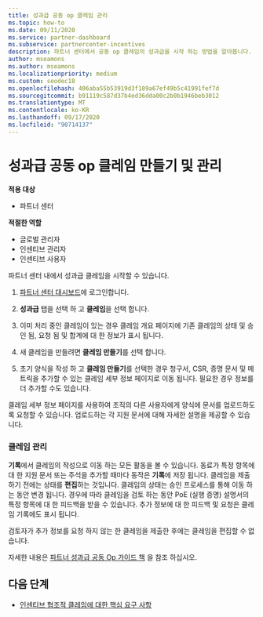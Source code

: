 ```yaml
---
title: 성과급 공동 op 클레임 관리
ms.topic: how-to
ms.date: 09/11/2020
ms.service: partner-dashboard
ms.subservice: partnercenter-incentives
description: 파트너 센터에서 공동 op 클레임의 성과급을 시작 하는 방법을 알아봅니다. 기록에서 클레임의 작성으로 이동 하는 모든 활동을 볼 수 있습니다.
author: mseamons
ms.author: mseamons
ms.localizationpriority: medium
ms.custom: seodec18
ms.openlocfilehash: 406aba55b53919d3f189a67ef49b5c41991fef7d
ms.sourcegitcommit: b91119c587d37b4ed36dda00c2b0b1946beb3012
ms.translationtype: MT
ms.contentlocale: ko-KR
ms.lasthandoff: 09/17/2020
ms.locfileid: "90714137"
---
```

# <a name="create-and-manage-an-incentives-co-op-claim"></a>성과급 공동 op 클레임 만들기 및 관리

**적용 대상**

- 파트너 센터

**적절한 역할**

- 글로벌 관리자
- 인센티브 관리자
- 인센티브 사용자

파트너 센터 내에서 성과급 클레임을 시작할 수 있습니다.

1. [파트너 센터 대시보드](https://partner.microsoft.com/dashboard/)에 로그인합니다.

2. **성과급** 탭을 선택 하 고 **클레임**을 선택 합니다.

3. 이미 처리 중인 클레임이 있는 경우 클레임 개요 페이지에 기존 클레임의 상태 및 승인 됨, 요청 됨 및 합계에 대 한 정보가 표시 됩니다.

4. 새 클레임을 만들려면 **클레임 만들기**를 선택 합니다.

5. 초기 양식을 작성 하 고 **클레임 만들기**를 선택한 경우 청구서, CSR, 증명 문서 및 메트릭을 추가할 수 있는 클레임 세부 정보 페이지로 이동 됩니다. 필요한 경우 정보를 더 추가할 수도 있습니다.

클레임 세부 정보 페이지를 사용하여 조직의 다른 사용자에게 양식에 문서를 업로드하도록 요청할 수 있습니다. 업로드하는 각 지원 문서에 대해 자세한 설명을 제공할 수 있습니다. 

### <a name="manage-your-claims"></a>클레임 관리

**기록**에서 클레임의 작성으로 이동 하는 모든 활동을 볼 수 있습니다. 동료가 특정 항목에 대 한 지원 문서 또는 주석을 추가할 때마다 동작은 **기록**에 저장 됩니다. 클레임을 제출 하기 전에는 상태를 **편집**하는 것입니다. 클레임의 상태는 승인 프로세스를 통해 이동 하는 동안 변경 됩니다. 경우에 따라 클레임을 검토 하는 동안 PoE (실행 증명) 설명서의 특정 항목에 대 한 피드백을 받을 수 있습니다. 추가 정보에 대 한 피드백 및 요청은 클레임 기록에도 표시 됩니다.

검토자가 추가 정보를 요청 하지 않는 한 클레임을 제출한 후에는 클레임을 편집할 수 없습니다.

자세한 내용은 [파트너 성과급 공동 Op 가이드 책](https://assets.microsoft.com/coop-guidebook.pdf) 을 참조 하십시오.

## <a name="next-steps"></a>다음 단계

- [인센티브 협조적 클레임에 대한 핵심 요구 사항](core-requirements.md)